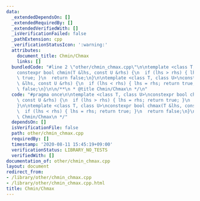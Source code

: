 ```yaml
---
data:
  _extendedDependsOn: []
  _extendedRequiredBy: []
  _extendedVerifiedWith: []
  _isVerificationFailed: false
  _pathExtension: cpp
  _verificationStatusIcon: ':warning:'
  attributes:
    document_title: Chmin/Chmax
    links: []
  bundledCode: "#line 2 \"other/chmin_chmax.cpp\"\n\ntemplate <class T, class U>\n\
    constexpr bool chmin(T &lhs, const U &rhs) {\n  if (lhs > rhs) { lhs = rhs; return\
    \ true; }\n  return false;\n}\n\ntemplate <class T, class U>\nconstexpr bool chmax(T\
    \ &lhs, const U &rhs) {\n  if (lhs < rhs) { lhs = rhs; return true; }\n  return\
    \ false;\n}\n\n/**\n * @title Chmin/Chmax\n */\n"
  code: "#pragma once\n\ntemplate <class T, class U>\nconstexpr bool chmin(T &lhs,\
    \ const U &rhs) {\n  if (lhs > rhs) { lhs = rhs; return true; }\n  return false;\n\
    }\n\ntemplate <class T, class U>\nconstexpr bool chmax(T &lhs, const U &rhs) {\n\
    \  if (lhs < rhs) { lhs = rhs; return true; }\n  return false;\n}\n\n/**\n * @title\
    \ Chmin/Chmax\n */"
  dependsOn: []
  isVerificationFile: false
  path: other/chmin_chmax.cpp
  requiredBy: []
  timestamp: '2020-08-11 15:45:19+09:00'
  verificationStatus: LIBRARY_NO_TESTS
  verifiedWith: []
documentation_of: other/chmin_chmax.cpp
layout: document
redirect_from:
- /library/other/chmin_chmax.cpp
- /library/other/chmin_chmax.cpp.html
title: Chmin/Chmax
---
```

